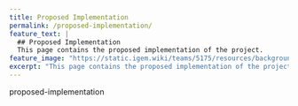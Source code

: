 ```yaml
---
title: Proposed Implementation
permalink: /proposed-implementation/
feature_text: |
  ## Proposed Implementation
  This page contains the proposed implementation of the project.
feature_image: "https://static.igem.wiki/teams/5175/resources/background/bg-protocol.jpg"
excerpt: "This page contains the proposed implementation of the project."
---
```


proposed-implementation